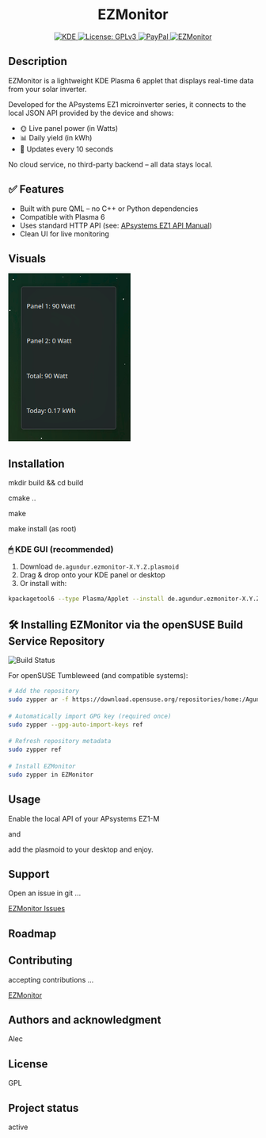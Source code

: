 <div align="center">
  <h1>EZMonitor</h1>
  <a href="https://kde.org/de/">
  <img src="https://img.shields.io/badge/KDE_Plasma-6.1+-blue?style=flat&logo=kde" alt="KDE">
</a>
 <a href="https://www.gnu.org/licenses/gpl-3.0.html">
  <img src="https://img.shields.io/badge/License-GPLv3-blue.svg" alt="License: GPLv3">
</a>
  <a href="https://paypal.me/agundur">
  <img src="https://img.shields.io/badge/donate-PayPal-%2337a556" alt="PayPal">
</a>
  </a>
  <a href="https://store.kde.org/p/2290729">
  <img src="https://img.shields.io/badge/KDE%20Plasma-1D99F3?logo=kdeplasma&logoColor=fff" alt="EZMonitor">
</a></div>

## Description
EZMonitor is a lightweight KDE Plasma 6 applet that displays real-time data from your solar inverter.

Developed for the APsystems EZ1 microinverter series, it connects to the local JSON API provided by the device and shows:
- 🌞 Live panel power (in Watts)
- 📊 Daily yield (in kWh)
- 🔄 Updates every 10 seconds

No cloud service, no third-party backend – all data stays local.

## ✅ Features

- Built with pure QML – no C++ or Python dependencies
- Compatible with Plasma 6
- Uses standard HTTP API (see: [APsystems EZ1 API Manual](https://forum.iobroker.net/assets/uploads/files/1701255814508-apsystems-ez1-local-api-user-manual.pdf))
- Clean UI for live monitoring



## Visuals
![psystems EZ1 power output](EzMonitor.png)



## Installation
mkdir build && cd build

cmake ..

make

make install (as root)


### 🖱 KDE GUI (recommended)

1. Download `de.agundur.ezmonitor-X.Y.Z.plasmoid`
2. Drag & drop onto your KDE panel or desktop
3. Or install with:

```bash
kpackagetool6 --type Plasma/Applet --install de.agundur.ezmonitor-X.Y.Z.plasmoid
```

## 🛠️ Installing EZMonitor via the openSUSE Build Service Repository

![Build Status](https://build.opensuse.org/projects/home:Agundur/packages/ezmonitor/badge.svg)

For openSUSE Tumbleweed (and compatible systems):

```bash
# Add the repository
sudo zypper ar -f https://download.opensuse.org/repositories/home:/Agundur/openSUSE_Tumbleweed/home:Agundur.repo

# Automatically import GPG key (required once)
sudo zypper --gpg-auto-import-keys ref

# Refresh repository metadata
sudo zypper ref

# Install EZMonitor
sudo zypper in EZMonitor
```


## Usage
Enable the local API of your APsystems EZ1-M

and 

add the plasmoid to your desktop and enjoy.

## Support
Open an issue in git ...

[EZMonitor Issues](https://www.opencode.net/agundur/ezmonitor/-/issues)


## Roadmap


## Contributing
accepting contributions ...

[EZMonitor](https://www.opencode.net/agundur/ezmonitor)



## Authors and acknowledgment
Alec

## License
GPL


## Project status
active

